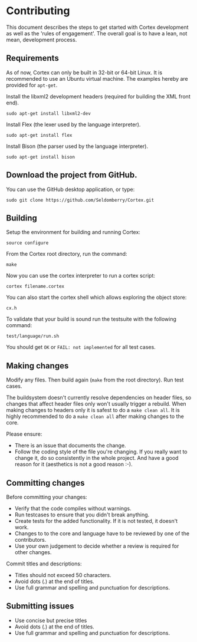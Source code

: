 # Contributing

This document describes the steps to get started with Cortex development as well as the 'rules of engagement'. The overall goal is to have a lean, not mean, development process. 

## Requirements

As of now, Cortex can only be built in 32-bit or 64-bit Linux. It is recommended to use an Ubuntu virtual machine. The examples hereby are provided for `apt-get`.

Install the libxml2 development headers (required for building the XML front end).

```
sudo apt-get install libxml2-dev
```

Install Flex (the lexer used by the language interpreter).

```
sudo apt-get install flex
```

Install Bison (the parser used by the language interpreter).

```
sudo apt-get install bison
```

## Download the project from GitHub.

You can use the GitHub desktop application, or type:

```
sudo git clone https://github.com/Seldomberry/Cortex.git
```

## Building

Setup the environment for building and running Cortex:

```
source configure
```

From the Cortex root directory, run the command:

```
make
```

Now you can use the cortex interpreter to run a cortex script:

```
cortex filename.cortex
```

You can also start the cortex shell which allows exploring the object store:

```
cx.h
```

To validate that your build is sound run the testsuite with the following command:

```
test/language/run.sh
```

You should get `OK` or `FAIL: not implemented` for all test cases.

## Making changes

Modify any files. Then build again (`make` from the root directory). Run test cases.

The buildsystem doesn't currently resolve dependencies on header files, so changes that affect header files only won't usually trigger a rebuild. When making changes to headers only it is safest to do a `make clean all`. It is highly recommended to do a `make clean all` after making changes to the core. 

Please ensure:

 - There is an issue that documents the change.
 - Follow the coding style of the file you're changing. If you really want to change it, do so consistently in the whole project. And have a good reason for it (aesthetics is not a good reason :-).

## Committing changes

Before committing your changes:
 - Verify that the code compiles without warnings.
 - Run testcases to ensure that you didn't break anything.
 - Create tests for the added functionality. If it is not tested, it doesn't work.
 - Changes to to the core and language have to be reviewed by one of the contributors.
 - Use your own judgement to decide whether a review is required for other changes.

Commit titles and descriptions:

- Titles should not exceed 50 characters.
- Avoid dots (.) at the end of titles.
- Use full grammar and spelling and punctuation for descriptions.

## Submitting issues

- Use concise but precise titles
- Avoid dots (.) at the end of titles.
- Use full grammar and spelling and punctuation for descriptions.
